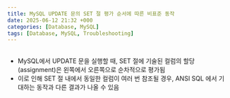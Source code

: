 ```yaml
---
title: MySQL UPDATE 문의 SET 절 평가 순서에 따른 비표준 동작
date: 2025-06-12 21:32 +000
categories: [Database, MySQL]
tags: [Database, MySQL, Troubleshooting]
---
```


## 

- MySQL에서 UPDATE 문을 실행할 때, SET 절에 기술된 컬럼의 할당(assignment)은 왼쪽에서 오른쪽으로 순차적으로 평가됨
- 이로 인해 SET 절 내에서 동일한 컬럼이 여러 번 참조될 경우, ANSI SQL 에서 기대하는 동작과 다른 결과가 나올 수 있음
